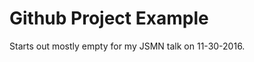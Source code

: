 Github Project Example
======================

Starts out mostly empty for my JSMN talk on 11-30-2016. 
